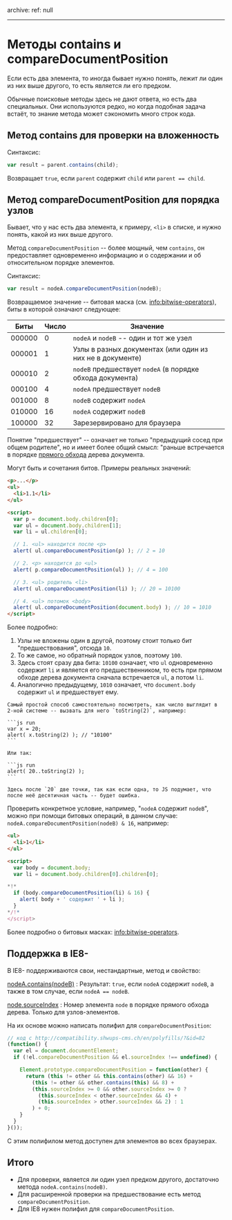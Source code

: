 archive:
  ref: null

---

# Методы contains и compareDocumentPosition

Если есть два элемента, то иногда бывает нужно понять, лежит ли один из них выше другого, то есть является ли его предком.

Обычные поисковые методы здесь не дают ответа, но есть два специальных. Они используются редко, но когда подобная задача встаёт, то знание метода может сэкономить много строк кода.

## Метод contains для проверки на вложенность

Синтаксис:

```js
var result = parent.contains(child);
```

Возвращает `true`, если `parent` содержит `child` или `parent == child`.

## Метод compareDocumentPosition для порядка узлов

Бывает, что у нас есть два элемента, к примеру, `<li>` в списке, и нужно понять, какой из них выше другого.

Метод `compareDocumentPosition` -- более мощный, чем `contains`, он предоставляет одновременно информацию и о содержании и об относительном порядке элементов.

Синтаксис:

```js
var result = nodeA.compareDocumentPosition(nodeB);
```

Возвращаемое значение -- битовая маска (см. <info:bitwise-operators>), биты в которой означают следующее:

<table>
<thead>
<tr>
<th>Биты</th>
<th>Число</th>
<th>Значение</th>
</tr>
</thead>
<tbody>
<tr><td>000000</td><td>0</td><td><code>nodeA</code> и <code>nodeB</code> -- один и тот же узел</td></tr>
<tr><td>000001</td><td>1</td><td>Узлы в разных документах (или один из них не в документе)</td></tr>
<tr><td>000010</td><td>2</td><td><code>nodeB</code> предшествует <code>nodeA</code> (в порядке обхода документа)</td></tr>
<tr><td>000100</td><td>4</td><td><code>nodeA</code> предшествует <code>nodeB</code></td></tr>
<tr><td>001000</td><td>8</td><td><code>nodeB</code> содержит <code>nodeA</code></td></tr>
<tr><td>010000</td><td>16</td><td><code>nodeA</code> содержит <code>nodeB</code></td></tr>
<tr><td>100000</td><td>32</td><td>Зарезервировано для браузера</td></tr>
</tbody>
</table>

Понятие "предшествует" -- означает не только "предыдущий сосед при общем родителе", но и имеет более общий смысл:  "раньше встречается в порядке [прямого обхода](http://algolist.manual.ru/ds/walk.php) дерева документа.

Могут быть и сочетания битов. Примеры реальных значений:

```html run
<p>...</p>
<ul>
  <li>1.1</li>
</ul>

<script>
  var p = document.body.children[0];
  var ul = document.body.children[1];
  var li = ul.children[0];

  // 1. <ul> находится после <p>
  alert( ul.compareDocumentPosition(p) ); // 2 = 10

  // 2. <p> находится до <ul>
  alert( p.compareDocumentPosition(ul) ); // 4 = 100

  // 3. <ul> родитель <li>
  alert( ul.compareDocumentPosition(li) ); // 20 = 10100

  // 4. <ul> потомок <body>
  alert( ul.compareDocumentPosition(document.body) ); // 10 = 1010
</script>
```

Более подробно:

1. Узлы не вложены один в другой, поэтому стоит только бит "предшествования", отсюда `10`.
2. То же самое, но обратный порядок узлов, поэтому `100`.
3. Здесь стоят сразу два бита: `10100` означает, что `ul` одновременно содержит `li` и является его предшественником, то есть при прямом обходе дерева документа сначала встречается `ul`, а потом `li`.
4. Аналогично предыдущему, `1010` означает, что `document.body` содержит `ul` и предшествует ему.

````smart header="Перевод в двоичную систему"
Самый простой способ самостоятельно посмотреть, как число выглядит в 2-ной системе -- вызвать для него `toString(2)`, например:

```js run
var x = 20;
alert( x.toString(2) ); // "10100"
```

Или так:

```js run
alert( 20..toString(2) );
```

Здесь после `20` две точки, так как если одна, то JS подумает, что после неё десятичная часть -- будет ошибка.
````

Проверить конкретное условие, например, "`nodeA` содержит `nodeB`", можно при помощи битовых операций, в данном случае: `nodeA.compareDocumentPosition(nodeB) & 16`, например:

```html run
<ul>
  <li>1</li>
</ul>

<script>
  var body = document.body;
  var li = document.body.children[0].children[0];

*!*
  if (body.compareDocumentPosition(li) & 16) {
    alert( body + ' содержит ' + li );
  }
*/!*
</script>
```

Более подробно о битовых масках:  <info:bitwise-operators>.

## Поддержка в IE8-

В IE8- поддерживаются свои, нестандартные, метод и свойство:

[nodeA.contains(nodeB)](http://msdn.microsoft.com/en-us/library/ms536377.aspx)
: Результат: `true`, если `nodeA` содержит `nodeB`, а также в том случае, если `nodeA == nodeB`.

[node.sourceIndex](http://msdn.microsoft.com/en-us/library/ms534635.aspx)
: Номер элемента `node` в порядке прямого обхода дерева. Только для узлов-элементов.

На их основе можно написать полифил для `compareDocumentPosition`:

```js
// код с http://compatibility.shwups-cms.ch/en/polyfills/?&id=82
(function() {
  var el = document.documentElement;
  if (!el.compareDocumentPosition && el.sourceIndex !== undefined) {

    Element.prototype.compareDocumentPosition = function(other) {
      return (this != other && this.contains(other) && 16) +
        (this != other && other.contains(this) && 8) +
        (this.sourceIndex >= 0 && other.sourceIndex >= 0 ?
          (this.sourceIndex < other.sourceIndex && 4) +
          (this.sourceIndex > other.sourceIndex && 2) : 1
        ) + 0;
    }
  }
}());
```

С этим полифилом метод доступен для элементов во всех браузерах.

## Итого

- Для проверки, является ли один узел предком другого, достаточно метода `nodeA.contains(nodeB)`.
- Для расширенной проверки на предшествование есть метод `compareDocumentPosition`.
- Для IE8 нужен полифил для `compareDocumentPosition`.

